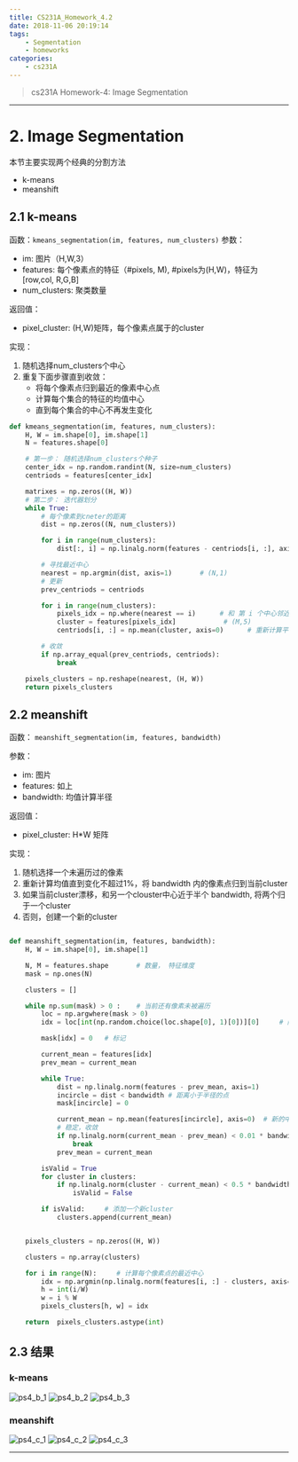 ```yaml
---
title: CS231A_Homework_4.2
date: 2018-11-06 20:19:14
tags:
	- Segmentation
	- homeworks
categories:
	- cs231A
---
```


> cs231A Homework-4: Image Segmentation

---

# 2. Image Segmentation

本节主要实现两个经典的分割方法
- k-means
- meanshift

## 2.1 k-means

函数：`kmeans_segmentation(im, features, num_clusters)`
参数：
- im: 图片（H,W,3）
- features: 每个像素点的特征（#pixels, M), #pixels为(H,W)，特征为[row,col, R,G,B]
- num_clusters: 聚类数量

返回值：
- pixel_cluster: (H,W)矩阵，每个像素点属于的cluster

实现：

1. 随机选择num_clusters个中心
2. 重复下面步骤直到收敛：
	- 将每个像素点归到最近的像素中心点
	- 计算每个集合的特征的均值中心
	- 直到每个集合的中心不再发生变化
	
	
```python
def kmeans_segmentation(im, features, num_clusters):
    H, W = im.shape[0], im.shape[1]
    N = features.shape[0]

    # 第一步： 随机选择num_clusters个种子
    center_idx = np.random.randint(N, size=num_clusters)
    centriods = features[center_idx]

    matrixes = np.zeros((H, W))
    # 第二步： 迭代器划分
    while True:
        # 每个像素到cneter的距离
        dist = np.zeros((N, num_clusters))

        for i in range(num_clusters):
            dist[:, i] = np.linalg.norm(features - centriods[i, :], axis=1)     # 距离

        # 寻找最近中心
        nearest = np.argmin(dist, axis=1)       # (N,1)
        # 更新
        prev_centriods = centriods

        for i in range(num_clusters):
            pixels_idx = np.where(nearest == i)      # 和 第 i 个中心邻近的像素集合
            cluster = features[pixels_idx]            # (M,5)
            centriods[i, :] = np.mean(cluster, axis=0)      # 重新计算平均值

        # 收敛
        if np.array_equal(prev_centriods, centriods):
            break

    pixels_clusters = np.reshape(nearest, (H, W))
    return pixels_clusters


```



## 2.2 meanshift

函数： `meanshift_segmentation(im, features, bandwidth)`

参数： 
- im: 图片
- features: 如上
- bandwidth: 均值计算半径

返回值：
- pixel_cluster: H*W 矩阵

实现：
1. 随机选择一个未遍历过的像素
2. 重新计算均值直到变化不超过1%，将 bandwidth 内的像素点归到当前cluster
3. 如果当前cluster漂移，和另一个clouster中心近于半个 bandwidth, 将两个归于一个cluster
4. 否则，创建一个新的cluster

```python

def meanshift_segmentation(im, features, bandwidth):
    H, W = im.shape[0], im.shape[1]

    N, M = features.shape       # 数量， 特征维度
    mask = np.ones(N)

    clusters = []

    while np.sum(mask) > 0 :    # 当前还有像素未被遍历
        loc = np.argwhere(mask > 0)
        idx = loc[int(np.random.choice(loc.shape[0], 1)[0])][0]     # 随扈挑选一个像素

        mask[idx] = 0   # 标记

        current_mean = features[idx]
        prev_mean = current_mean

        while True:
            dist = np.linalg.norm(features - prev_mean, axis=1)
            incircle = dist < bandwidth # 距离小于半径的点
            mask[incircle] = 0

            current_mean = np.mean(features[incircle], axis=0)  # 新的中心
            # 稳定，收敛
            if np.linalg.norm(current_mean - prev_mean) < 0.01 * bandwidth:
                break
            prev_mean = current_mean

        isValid = True
        for cluster in clusters:
            if np.linalg.norm(cluster - current_mean) < 0.5 * bandwidth:   # 两个划分为一个cluster
                isValid = False

        if isValid:     # 添加一个新cluster
            clusters.append(current_mean)


    pixels_clusters = np.zeros((H, W))

    clusters = np.array(clusters)

    for i in range(N):     # 计算每个像素点的最近中心
        idx = np.argmin(np.linalg.norm(features[i, :] - clusters, axis=1))
        h = int(i/W)
        w = i % W
        pixels_clusters[h, w] = idx

    return  pixels_clusters.astype(int)


```

## 2.3 结果

### k-means

![ps4_b_1](https://raw.githubusercontent.com/jingxa/cs231a_my/master/images/ps4/ps4_b_1.png)
![ps4_b_2](https://raw.githubusercontent.com/jingxa/cs231a_my/master/images/ps4/ps4_b_2.png)
![ps4_b_3](https://raw.githubusercontent.com/jingxa/cs231a_my/master/images/ps4/ps4_b_3.png)



### meanshift

![ps4_c_1](https://raw.githubusercontent.com/jingxa/cs231a_my/master/images/ps4/ps4_c_1.png)
![ps4_c_2](https://raw.githubusercontent.com/jingxa/cs231a_my/master/images/ps4/ps4_c_2.png)
![ps4_c_3](https://raw.githubusercontent.com/jingxa/cs231a_my/master/images/ps4/ps4_c_3.png)






---


